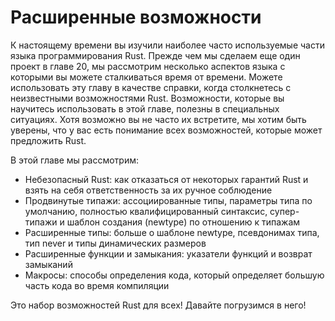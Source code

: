 # Расширенные возможности

К настоящему времени вы изучили наиболее часто используемые части языка программирования Rust. Прежде чем мы сделаем еще один проект в главе 20, мы рассмотрим несколько аспектов языка с которыми вы можете сталкиваться время от времени. Можете использовать эту главу в качестве справки, когда столкнетесь с неизвестными возможностями Rust. Возможности, которые вы научитесь использовать в этой главе, полезны в специальных ситуациях. Хотя возможно вы не часто их встретите, мы хотим быть уверены, что у вас есть понимание всех возможностей, которые может предложить Rust.

В этой главе мы рассмотрим:

- Небезопасный Rust: как отказаться от некоторых гарантий Rust и взять на себя ответственность за их ручное соблюдение
- Продвинутые типажи: ассоциированные типы, параметры типа по умолчанию, полностью квалифицированный синтаксис, супер-типажи и шаблон создания (newtype) по отношению к типажам
- Расширенные типы: больше о шаблоне newtype, псевдонимах типа, тип never и типы динамических размеров
- Расширенные функции и замыкания: указатели функций и возврат замыканий
- Макросы: способы определения кода, который определяет большую часть кода во время компиляции

Это набор возможностей Rust для всех! Давайте погрузимся в него!
